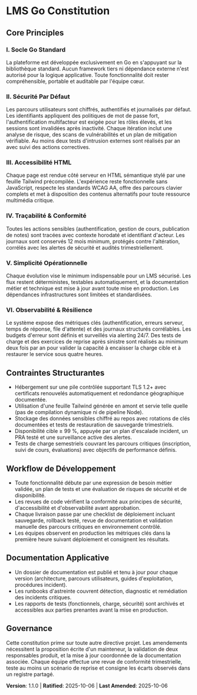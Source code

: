 <!--
Sync Impact Report
Version change: 1.0.0 → 1.1.0
Modified principles:
- II. Sécurité Par Défaut (renforcée)
- III. Accessibilité HTML (clarifiée)
- IV. Traçabilité & Conformité (étendue)
- V. Simplicité Opérationnelle (étendue)
Added principles:
- VI. Observabilité & Résilience
Added sections:
- Documentation Applicative
Removed sections:
- None
Templates requiring updates:
- ✅ .specify/templates/plan-template.md (contrôles sécurité/observabilité déjà prévus)
- ✅ .specify/templates/spec-template.md (exigences alignées sur la documentation et la robustesse)
- ✅ .specify/templates/tasks-template.md (catégories compatibles avec nouvelles obligations)
Follow-up TODOs:
- Aucun
-->
# LMS Go Constitution

## Core Principles

### I. Socle Go Standard
La plateforme est développée exclusivement en Go en s'appuyant sur la bibliothèque standard.
Aucun framework tiers ni dépendance externe n'est autorisé pour la logique applicative. Toute
fonctionnalité doit rester compréhensible, portable et auditable par l'équipe cœur.

### II. Sécurité Par Défaut
Les parcours utilisateurs sont chiffrés, authentifiés et journalisés par défaut. Les identifiants
appliquent des politiques de mot de passe fort, l'authentification multifacteur est exigée pour
les rôles élevés, et les sessions sont invalidées après inactivité. Chaque itération inclut une
analyse de risque, des scans de vulnérabilités et un plan de mitigation vérifiable. Au moins deux
tests d'intrusion externes sont réalisés par an avec suivi des actions correctives.

### III. Accessibilité HTML
Chaque page est rendue côté serveur en HTML sémantique stylé par une feuille Tailwind
précompilée. L'expérience reste fonctionnelle sans JavaScript, respecte les standards WCAG AA,
offre des parcours clavier complets et met à disposition des contenus alternatifs pour toute
ressource multimédia critique.

### IV. Traçabilité & Conformité
Toutes les actions sensibles (authentification, gestion de cours, publication de notes) sont
tracées avec contexte horodaté et identifiant d'acteur. Les journaux sont conservés 12 mois
minimum, protégés contre l'altération, corrélés avec les alertes de sécurité et audités
trimestriellement.

### V. Simplicité Opérationnelle
Chaque évolution vise le minimum indispensable pour un LMS sécurisé. Les flux restent
déterministes, testables automatiquement, et la documentation métier et technique est mise à
jour avant toute mise en production. Les dépendances infrastructures sont limitées et
standardisées.

### VI. Observabilité & Résilience
Le système expose des métriques clés (authentification, erreurs serveur, temps de réponse,
file d'attente) et des journaux structurés corrélables. Les budgets d'erreur sont définis et
surveillés via alerting 24/7. Des tests de charge et des exercices de reprise après sinistre sont
réalisés au minimum deux fois par an pour valider la capacité à encaisser la charge cible et à
restaurer le service sous quatre heures.

## Contraintes Structurantes
- Hébergement sur une pile contrôlée supportant TLS 1.2+ avec certificats renouvelés
  automatiquement et redondance géographique documentée.
- Utilisation d'une feuille Tailwind générée en amont et servie telle quelle (pas de compilation
  dynamique ni de pipeline Node).
- Stockage des données sensibles chiffré au repos avec rotations de clés documentées et tests de
  restauration de sauvegarde trimestriels.
- Disponibilité cible ≥ 99 %, appuyée par un plan d'escalade incident, un PRA testé et une
  surveillance active des alertes.
- Tests de charge semestriels couvrant les parcours critiques (inscription, suivi de cours,
  évaluations) avec objectifs de performance définis.

## Workflow de Développement
- Toute fonctionnalité débute par une expression de besoin métier validée, un plan de tests et une
  évaluation de risques de sécurité et de disponibilité.
- Les revues de code vérifient la conformité aux principes de sécurité, d'accessibilité et
  d'observabilité avant approbation.
- Chaque livraison passe par une checklist de déploiement incluant sauvegarde, rollback testé,
  revue de documentation et validation manuelle des parcours critiques en environnement contrôlé.
- Les équipes observent en production les métriques clés dans la première heure suivant
  déploiement et consignent les résultats.

## Documentation Applicative
- Un dossier de documentation est publié et tenu à jour pour chaque version (architecture,
  parcours utilisateurs, guides d'exploitation, procédures incident).
- Les runbooks d'astreinte couvrent détection, diagnostic et remédiation des incidents critiques.
- Les rapports de tests (fonctionnels, charge, sécurité) sont archivés et accessibles aux parties
  prenantes avant la mise en production.

## Governance
Cette constitution prime sur toute autre directive projet. Les amendements nécessitent la
proposition écrite d'un mainteneur, la validation de deux responsables produit, et la mise à
jour coordonnée de la documentation associée. Chaque équipe effectue une revue de conformité
trimestrielle, teste au moins un scénario de reprise et consigne les écarts observés dans un
registre partagé.

**Version**: 1.1.0 | **Ratified**: 2025-10-06 | **Last Amended**: 2025-10-06
